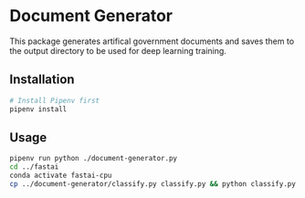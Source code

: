 # Document Generator

This package generates artifical government documents and saves them to the output directory to be used for deep learning training.

## Installation
```bash
# Install Pipenv first
pipenv install
```

## Usage
```bash
pipenv run python ./document-generator.py
cd ../fastai
conda activate fastai-cpu
cp ../document-generator/classify.py classify.py && python classify.py
```